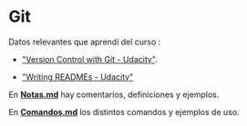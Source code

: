 # Git
Datos relevantes que aprendí del curso :

* ["Version Control with Git - Udacity"](https://www.udacity.com/course/version-control-with-git--ud123).

* ["Writing READMEs - Udacity"](https://www.udacity.com/course/writing-readmes--ud777)

En **[Notas.md](https://github.com/cabustillo13/Git/blob/master/Notas.md)** hay comentarios, definiciones y ejemplos.

En **[Comandos.md](https://github.com/cabustillo13/Git/blob/master/Comandos.md)** los distintos comandos y ejemplos de uso.
